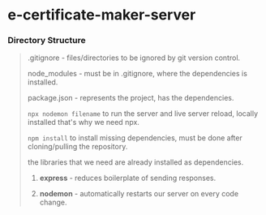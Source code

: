 # **e-certificate-maker-server**

### **Directory Structure**

> .gitignore - files/directories to be ignored by git version control.
> 
> node_modules - must be in .gitignore, where the dependencies is installed.
>
> package.json - represents the project, has the dependencies.
>
> ```npx nodemon filename``` to run the server and live server reload, locally installed that's why we need npx.
>
> ```npm install``` to install missing dependencies, must be done after cloning/pulling the repository.
>
> the libraries that we need are already installed as dependencies.
>
> 1. **express** - reduces boilerplate of sending responses.
>
> 2. **nodemon** - automatically restarts our server on every code change.


